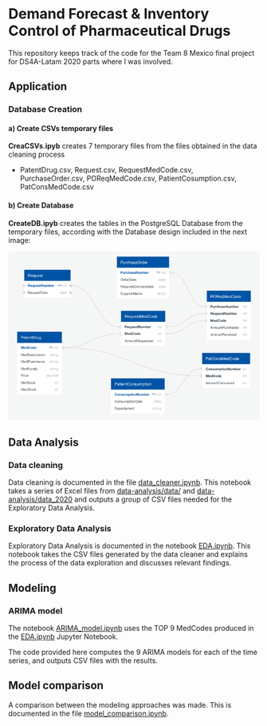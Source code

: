 # Demand Forecast & Inventory Control of Pharmaceutical Drugs

This repository keeps track of the code for the Team 8 Mexico final project for DS4A-Latam 2020 parts where I was involved.

## Application
### Database Creation
#### a) Create CSVs temporary files

**CreaCSVs.ipyb** creates 7 temporary files from the files obtained in the data cleaning process
- PatentDrug.csv, Request.csv, RequestMedCode.csv, PurchaseOrder.csv, POReqMedCode.csv, PatientCosumption.csv, PatConsMedCode.csv

#### b) Create Database

**CreateDB.ipyb** creates the tables in the PostgreSQL Database from the temporary files, according with the Database design included in the next image:

![alt text](CreateCSVsDB/DB%20design.png "Database")

## Data Analysis

### Data cleaning

Data cleaning is documented in the file [data_cleaner.ipynb](data-analysis/data_cleaner.ipynb). This notebook takes a series of Excel files from [data-analysis/data/](data-analysis/data/) and [data-analysis/data_2020](data-analysis/data2020/) and outputs a group of CSV files needed for the Exploratory Data Analysis.

### Exploratory Data Analysis

Exploratory Data Analysis is documented in the notebook [EDA.ipynb](data-analysis/EDA.ipynb). This notebook takes the CSV files generated by the data cleaner and explains the process of the data exploration and discusses relevant findings.

## Modeling

### ARIMA model

The notebook [ARIMA_model.ipynb](modeling/ARIMA_model.ipynb) uses the TOP 9 MedCodes produced in the [EDA.ipynb](data-analysis/EDA.ipynb) Jupyter Notebook.

The code provided here computes the 9 ARIMA models for each of the time series, and outputs CSV files with the results. 


## Model comparison

A comparison between the modeling approaches was made. This is documented in the file [model_comparison.ipynb](modeling/model_comparison.ipynb).

